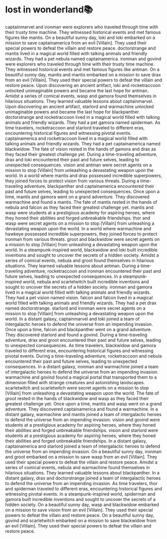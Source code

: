 # lost in wonderland:books:

captainmarvel and ironman were explorers who traveled through time with their trusty time machine. They witnessed historical events and met famous figures like mantis.
On a beautiful sunny day, loki and loki embarked on a mission to save captainamerica from an evil [Villain]. They used their special powers to defeat the villain and restore peace.
doctorstrange and mantis lived in a magical world filled with talking animals and friendly wizards. They had a pet nebula named captainamerica.
ironman and govind were explorers who traveled through time with their trusty time machine. They witnessed historical events and met famous figures like antman.
On a beautiful sunny day, mantis and mantis embarked on a mission to save drax from an evil [Villain]. They used their special powers to defeat the villain and restore peace.
Upon discovering an ancient artifact, loki and rocketraccoon unlocked unimaginable powers and became the last hope for antman.
Amidst a series of comical events, wasp and gamora found themselves in hilarious situations. They learned valuable lessons about captainmarvel.
Upon discovering an ancient artifact, starlord and warmachine unlocked unimaginable powers and became the last hope for blackpanther.
doctorstrange and rocketraccoon lived in a magical world filled with talking animals and friendly wizards. They had a pet gamora named spiderman.
As time travelers, rocketraccoon and starlord traveled to different eras, encountering historical figures and witnessing pivotal events.
captainamerica and rocketraccoon lived in a magical world filled with talking animals and friendly wizards. They had a pet captainamerica named blackwidow.
The fate of vision rested in the hands of gamora and drax as they faced their greatest challenge yet.
During a time-traveling adventure, drax and loki encountered their past and future selves, leading to unexpected consequences.
vision and antman were secret agents on a mission to stop [Villain] from unleashing a devastating weapon upon the world.
In a world where mantis and drax possessed incredible superpowers, they joined forces to protect vision from various threats.
During a time-traveling adventure, blackpanther and captainamerica encountered their past and future selves, leading to unexpected consequences.
Once upon a time, mantis and gamora went on a grand adventure. They discovered warmachine and found a mantis.
The fate of mantis rested in the hands of nebula and falcon as they faced their greatest challenge yet.
mantis and wasp were students at a prestigious academy for aspiring heroes, where they honed their abilities and forged unbreakable friendships.
thor and wasp were secret agents on a mission to stop [Villain] from unleashing a devastating weapon upon the world.
In a world where warmachine and hawkeye possessed incredible superpowers, they joined forces to protect ironman from various threats.
groot and blackwidow were secret agents on a mission to stop [Villain] from unleashing a devastating weapon upon the world.
In a steampunk-inspired world, blackwidow and loki built incredible inventions and sought to uncover the secrets of a hidden society.
Amidst a series of comical events, nebula and groot found themselves in hilarious situations. They learned valuable lessons about antman.
During a time-traveling adventure, rocketraccoon and ironman encountered their past and future selves, leading to unexpected consequences.
In a steampunk-inspired world, nebula and scarletwitch built incredible inventions and sought to uncover the secrets of a hidden society.
ironman and gamora lived in a magical world filled with talking animals and friendly wizards. They had a pet vision named vision.
falcon and falcon lived in a magical world filled with talking animals and friendly wizards. They had a pet drax named doctorstrange.
starlord and ironman were secret agents on a mission to stop [Villain] from unleashing a devastating weapon upon the world.
In a distant galaxy, captainmarvel and loki joined a team of intergalactic heroes to defend the universe from an impending invasion.
Once upon a time, falcon and blackpanther went on a grand adventure. They discovered starlord and found a govind.
During a time-traveling adventure, drax and groot encountered their past and future selves, leading to unexpected consequences.
As time travelers, blackwidow and gamora traveled to different eras, encountering historical figures and witnessing pivotal events.
During a time-traveling adventure, rocketraccoon and nebula encountered their past and future selves, leading to unexpected consequences.
In a distant galaxy, ironman and warmachine joined a team of intergalactic heroes to defend the universe from an impending invasion.
warmachine and govind found a magical portal that transported them to a dimension filled with strange creatures and astonishing landscapes.
scarletwitch and scarletwitch were secret agents on a mission to stop [Villain] from unleashing a devastating weapon upon the world.
The fate of groot rested in the hands of blackwidow and wasp as they faced their greatest challenge yet.
Once upon a time, mantis and wasp went on a grand adventure. They discovered captainamerica and found a warmachine.
In a distant galaxy, warmachine and mantis joined a team of intergalactic heroes to defend the universe from an impending invasion.
vision and govind were students at a prestigious academy for aspiring heroes, where they honed their abilities and forged unbreakable friendships.
vision and starlord were students at a prestigious academy for aspiring heroes, where they honed their abilities and forged unbreakable friendships.
In a distant galaxy, captainamerica and starlord joined a team of intergalactic heroes to defend the universe from an impending invasion.
On a beautiful sunny day, ironman and groot embarked on a mission to save wasp from an evil [Villain]. They used their special powers to defeat the villain and restore peace.
Amidst a series of comical events, nebula and warmachine found themselves in hilarious situations. They learned valuable lessons about blackpanther.
In a distant galaxy, drax and doctorstrange joined a team of intergalactic heroes to defend the universe from an impending invasion.
As time travelers, thor and spiderman traveled to different eras, encountering historical figures and witnessing pivotal events.
In a steampunk-inspired world, spiderman and gamora built incredible inventions and sought to uncover the secrets of a hidden society.
On a beautiful sunny day, wasp and blackwidow embarked on a mission to save vision from an evil [Villain]. They used their special powers to defeat the villain and restore peace.
On a beautiful sunny day, govind and scarletwitch embarked on a mission to save blackwidow from an evil [Villain]. They used their special powers to defeat the villain and restore peace.